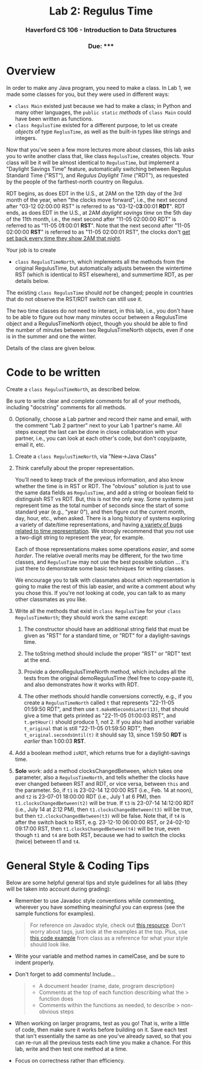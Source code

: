 <h1 style="text-align: center;">Lab 2: Regulus Time</h1>
<h3 style="text-align: center;">Haverford CS 106 - Introduction to Data Structures</h3>
<h3 style="text-align: center;">Due: *** </h3>

# Overview

In order to make any Java program, you need to make a class.
In Lab 1, we made some classes for you, but they were used in different ways:
* `class Main` existed just because we had to make a class;
  in Python and many other languages, the `public static` _methods_ of `class Main`
  could have been written as functions.
* `class RegulusTime` existed for a different purpose, to let us create
  _objects_ of type `ReglusTime`, as well as the built-in types like
  strings and integers.

Now that you've seen a few more lectures more about classes,
this lab asks you to write another class that, like class `RegulusTime`,
creates objects.
Your class will be it will be almost identical to `RegulusTime`,
but implement a "Daylight Savings Time" feature,
automatically switching between Regulus Standard Time ("RST"),
and _Regulus Daylight Time_ ("RDT"),
as requested by the people of the farthest-north country on Regulus.

RDT begins, as does EDT in the U.S., at 2AM on the 12th day of the 3rd month of the year,
when "the clocks move forward", i.e., the next second after "03-12 02:00:00 RST"
is referred to as "03-12-0**3**:00:01 **RDT**".
RDT ends, as does EDT in the U.S., at 2AM _daylight savings time_ on the 5th day of the 11th month,
i.e., the next second after "11-05 02:00:00 RDT"
is referred to as "11-05 0**1**:00:01 **RST**".
Note that the next second after "11-05 02:00:00 **RST**"
is referred to as "11-05 02:00:01 RST",
the clocks don't [get set back every time they show 2AM that night](https://rachelbythebay.com/w/2020/10/07/wintime/).

Your job is to create
* `class RegulusTimeNorth`,
   which implements all the methods from the original RegulusTime,
   but automatically adjusts between the wintertime RST
   (which is identical to RST elsewhere), and summertime RDT,
   as per details below.

The existing `class RegulusTime` should _not_ be changed;
people in countries that do not observe the RST/RDT switch
can still use it.

The two time classes do _not_ need to interact, in this lab,
i.e., you don't have to be able to figure out how many minutes occur
between a RegulusTime object and a RegulusTimeNorth object,
though you should be able to find the number of minutes between
two RegulusTimeNorth objects, even if one is in the summer and one the winter.

Details of the class are given below.



# Code to be written

Create a `class RegulusTimeNorth`, as described below.

Be sure to write clear and complete comments for all of your methods,
including "docstring" comments for all methods.


0. Optionally, choose a Lab partner and record their name and email,
   with the comment "Lab 2 partner" next to your Lab 1 partner's name.
   All steps except the last can be done in close collaboration with
   your partner, i.e., you can look at each other's code,
   but don't copy/paste, email it, etc.
   
1. Create a `class RegulusTimeNorth`, via "New->Java Class"

2. Think carefully about the proper representation.

   You'll need to keep track of the previous information, and also know whether the time
   is in RST or RDT.
   The "obvious" solution is just to use the same data fields as `RegulusTime`,
   and add a string or boolean field to distinguish RST vs RDT.
   But, this is not the only way.
   Some systems just represent time as the total number of seconds since the start
   of some standard year (e.g., "year 0"),
   and then figure out the current month, day, hour, etc., when asked.
   There is a long history of systems exploring a variety of date/time
   representations, and having
   [a variety of bugs related to time representation](https://en.wikipedia.org/wiki/Time_formatting_and_storage_bugs).
   We strongly recommend that you not use a two-digit string to represent the year,
   for example.

   Each of those representations makes some operations _easier_, and some _harder_.
   The relative overall merits may be different, for the two time classes,
   and `RegulusTime` may not use the best possible solution ...
   it's just there to demonstrate some basic techniques for writing classes.

   We encourage you to talk with classmates about which representation is going to make
   the rest of this lab easier,
   and write a comment about why you chose this.
   If you're not looking at code, you can talk to as many other classmates as you like.

3. Write all the methods that exist in `class RegulusTime` for your `class RegulusTimeNorth`;
   they should work the same _except_:

   1. The constructor should have an additional string field that must be given as
      "RST" for a standard time, or "RDT" for a daylight-savings time.

   2. The toString method should include the proper "RST" or "RDT" text at the end.
   
   3. Provide a demoRegulusTimeNorth method,
      which includes all the tests from the original demoRegulusTime
      (feel free to copy-paste it),
      and also demonstrates how it works with RDT.

   4. The other methods should handle conversions correctly, e.g.,
      if you create a `RegulusTimeNorth` called `t` that represents
      "22-11-05 01:59:50 RDT",
      and then use `t.makeNSecondsLater(13)`,
      that should give a time that gets printed as "22-11-05 01:00:03 RST",
      and `t.getHour()` should produce 1, not 2.
      If you also had another variable `t_original` that is still
      "22-11-05 01:59:50 RDT",
      then `t_original.secondsUntil(t)` it should say 13,
      since 1:59:50 **RDT** is _earlier_ than 1:00:03 **RST**.

4. Add a boolean method `isRDT`, which returns true for a daylight-savings time.

5. **Solo** work: add a method clocksChangedBetween, which takes one parameter, 
   also a `RegulusTimeNorth`, and tells whether the clocks
   have ever changed between RST and RDT, or vice versa, between `this` and the parameter.
   So, if `t1` is 23-02-14 12:00:00 RST (i.e., Feb. 14 at noon),
   and `t2` is 23-07-01 18:00:00 RDT (i.e., July 1 at 6 PM),
   then `t1.clocksChangedBetween(t2)` will be true.
   If `t3` is 23-07-14 14:12:00 RDT (i.e., July 14 at 2:12 PM),
   then `t1.clocksChangedBetween(t3)` will be true, but
   then `t2.clocksChangedBetween(t3)` will be false.
   Note that, if `t4` is after the switch back to RST, e.g. 23-12-10 06:00:00 RST,
   or 24-02-10 09:17:00 RST,
   then `t1.clocksChangedBetween(t4)` will be true, even though `t1` and `t4` are both RST,
   because we had to switch the clocks (twice) between t1 and `t4`.
 



# General Style & Coding Tips

Below are some helpful general tips and style guidelines for all labs (they will be taken into account during grading):

- Remember to use Javadoc style conventions while commenting, wherever you have something meainingful you can express (see the sample functions for examples).
  > For reference on Javadoc style, check out [this resource](https://www.tutorialspoint.com/java/java_documentation.htm).
  > Don't worry about tags, just look at the examples at the top. Plus, use [this code example](https://pythontutor.com/java.html#code=/**%0A%20*%20Java%20program%20that%20computes%20the%20sum%20of%20the%20first%20n%20numbers%0A%20*%20%40author%20Jeova%20Farias%0A%20*%20%40version%20January%2013,%202022%0A%20*/%0Apublic%20class%20Main%20%7B%0A%20%20%20%20public%20static%20void%20main%28String%5B%5D%20args%29%20%7B%0A%20%20%20%20%20%20%20%20int%20n%20%3D%2010%3B%0A%20%20%20%20%20%20%20%20int%20result%20%3D%20sumIntegers%28n%29%3B%0A%20%20%20%20%20%20%20%20System.out.println%28result%29%3B%0A%20%20%20%20%7D%0A%0A%20%20%20%20/**%0A%20%20%20%20%20*%20Returns%20the%20sum%20of%20the%20first%20n%20integers%0A%20%20%20%20%20*%20%40param%20n%20positive%20integer%20n%0A%20%20%20%20%20*%20%40return%20sum%20of%20the%20first%20n%20integers%0A%20%20%20%20%20*/%0A%20%20%20%20public%20static%20int%20sumIntegers%28int%20n%29%7B%0A%20%20%20%20%20%20%20%20int%20total%20%3D%200%3B%20//%20Set%20up%20a%20variable%20for%20the%20total%0A%20%20%20%20%20%20%20%20for%20%28int%20i%20%3D%200%3B%20i%20%3C%3D%20n%3B%20i%2B%2B%29%7B%0A%20%20%20%20%20%20%20%20%20%20%20%20total%20%2B%3D%20i%3B%0A%20%20%20%20%20%20%20%20%7D%0A%20%20%20%20%20%20%20%20return%20total%3B%0A%20%20%20%20%7D%0A%7D&cumulative=false&heapPrimitives=nevernest&mode=edit&origin=opt-frontend.js&py=java&rawInputLstJSON=%5B%5D&textReferences=false)
  from class as a reference for what your style should look like.

- Write your variable and method names in camelCase, and be sure to indent properly.

- Don't forget to add comments! Include...
  > - A document header (name, date, program description)
  > - Comments at the top of each function describing what the
      >   function does
  > - Comments within the functions as needed, to describe
      >   non-obvious steps

- When working on larger programs, test as you go! That is, write
  a little of code, then make sure it works before building on it.
  Save each test that isn't essentially the same as one you've already saved,
  so that you can re-run all the previous tests each time you make a chance.
  For this lab, write and then test one method at a time.

- Focus on correctness rather than efficiency.